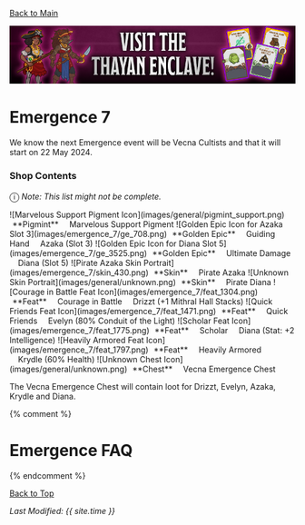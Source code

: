 [Back to Main](index.md)

![Emergence 7 Banner](images/emergence_7/banner.png)

# Emergence 7

We know the next Emergence event will be Vecna Cultists and that it will start on 22 May 2024.

### Shop Contents

<span style="font-size:1.2em;">ⓘ</span> *Note: This list might not be complete.*

<span class="emergenceShopTableRow">
    <span class="emergenceShopTableItem">
        <span class="emergenceShopTableIcon">
            ![Marvelous Support Pigment Icon](images/general/pigmint_support.png)
        </span>
        <span class="emergenceShopTableTextColumn">
            <span style="margin-left:5px">**Pigmint**</span>
            <span style="margin-left:15px">Marvelous Support Pigment</span>
        </span>
    </span>
    <span class="emergenceShopTableItem">
        <span class="emergenceShopTableIcon">
            ![Golden Epic Icon for Azaka Slot 3](images/emergence_7/ge_708.png)
        </span>
        <span class="emergenceShopTableTextColumn">
            <span style="margin-left:5px">**Golden Epic**</span>
            <span style="margin-left:15px">Guiding Hand</span>
            <span style="margin-left:15px">Azaka (Slot 3)</span>
        </span>
    </span>
    <span class="emergenceShopTableItem">
        <span class="emergenceShopTableIcon">
            ![Golden Epic Icon for Diana Slot 5](images/emergence_7/ge_3525.png)
        </span>
        <span class="emergenceShopTableTextColumn">
            <span style="margin-left:5px">**Golden Epic**</span>
            <span style="margin-left:15px">Ultimate Damage</span>
            <span style="margin-left:15px">Diana (Slot 5)</span>
        </span>
    </span>
    <span class="emergenceShopTableItem">
        <span class="emergenceShopTableIcon">
            ![Pirate Azaka Skin Portrait](images/emergence_7/skin_430.png)
        </span>
        <span class="emergenceShopTableTextColumn">
            <span style="margin-left:5px">**Skin**</span>
            <span style="margin-left:15px">Pirate Azaka</span>
        </span>
    </span>
    <span class="emergenceShopTableItem">
        <span class="emergenceShopTableIcon">
            ![Unknown Skin Portrait](images/general/unknown.png)
        </span>
        <span class="emergenceShopTableTextColumn">
            <span style="margin-left:5px">**Skin**</span>
            <span style="margin-left:15px">Pirate Diana</span>
        </span>
    </span>
    <span class="emergenceShopTableItem">
        <span class="emergenceShopTableIcon">
            <span class="emergenceShopFeatIcon3">![Courage in Battle Feat Icon](images/emergence_7/feat_1304.png)</span>
        </span>
        <span class="emergenceShopTableTextColumn">
            <span style="margin-left:5px">**Feat**</span>
            <span style="margin-left:15px">Courage in Battle</span>
            <span style="margin-left:15px">Drizzt (+1 Mithral Hall Stacks)</span>
        </span>
    </span>
    <span class="emergenceShopTableItem">
        <span class="emergenceShopTableIcon">
            <span class="emergenceShopFeatIcon4">![Quick Friends Feat Icon](images/emergence_7/feat_1471.png)</span>
        </span>
        <span class="emergenceShopTableTextColumn">
            <span style="margin-left:5px">**Feat**</span>
            <span style="margin-left:15px">Quick Friends</span>
            <span style="margin-left:15px">Evelyn (80% Conduit of the Light)</span>
        </span>
    </span>
    <span class="emergenceShopTableItem">
        <span class="emergenceShopTableIcon">
            <span class="emergenceShopFeatIcon4">![Scholar Feat Icon](images/emergence_7/feat_1775.png)</span>
        </span>
        <span class="emergenceShopTableTextColumn">
            <span style="margin-left:5px">**Feat**</span>
            <span style="margin-left:15px">Scholar</span>
            <span style="margin-left:15px">Diana (Stat: +2 Intelligence)</span>
        </span>
    </span>
    <span class="emergenceShopTableItem">
        <span class="emergenceShopTableIcon">
            <span class="emergenceShopFeatIcon4">![Heavily Armored Feat Icon](images/emergence_7/feat_1797.png)</span>
        </span>
        <span class="emergenceShopTableTextColumn">
            <span style="margin-left:5px">**Feat**</span>
            <span style="margin-left:15px">Heavily Armored</span>
            <span style="margin-left:15px">Krydle (60% Health)</span>
        </span>
    </span>
    <span class="emergenceShopTableItem">
        <span class="emergenceShopTableIcon">
            ![Unknown Chest Icon](images/general/unknown.png)
        </span>
        <span class="emergenceShopTableTextColumn">
            <span style="margin-left:5px">**Chest**</span>
            <span style="margin-left:15px">Vecna Emergence Chest</span>
        </span>
    </span>
</span>

The Vecna Emergence Chest will contain loot for Drizzt, Evelyn, Azaka, Krydle and Diana.

{% comment %}
# Emergence FAQ


{% endcomment %}

[Back to Top](#top)

*Last Modified: {{ site.time }}*